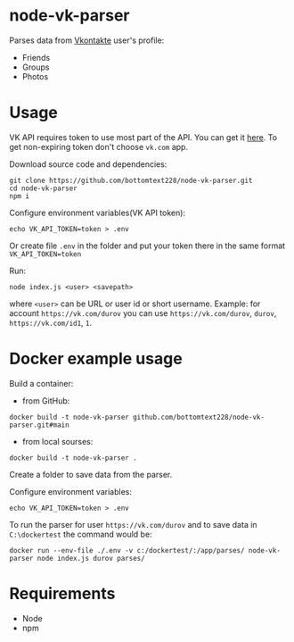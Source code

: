 # node-vk-parser
Parses data from [Vkontakte](https://vk.com) user's profile:
* Friends
* Groups
* Photos

# Usage 
VK API requires token to use most part of the API. You can get it [here](https://vkhost.github.io).
To get non-expiring token don't choose `vk.com` app.


Download source code and dependencies:
```console
git clone https://github.com/bottomtext228/node-vk-parser.git
cd node-vk-parser
npm i
```
Configure environment variables(VK API token):
```console
echo VK_API_TOKEN=token > .env 
```
Or create file `.env` in the folder and put your token there in the same format `VK_API_TOKEN=token`

Run:
```console
node index.js <user> <savepath>
```
where `<user>` can be URL or user id or short username.
Example: for account `https://vk.com/durov` you can use `https://vk.com/durov`, `durov`, `https://vk.com/id1`, `1`.


# Docker example usage

Build a container:

* from GitHub:
```console
docker build -t node-vk-parser github.com/bottomtext228/node-vk-parser.git#main
```

* from local sourses:
```console
docker build -t node-vk-parser .
```

Create a folder to save data from the parser.


Configure environment variables:
```console
echo VK_API_TOKEN=token > .env
```

To run the parser for user `https://vk.com/durov` and to save data in `C:\dockertest` the command would be:
```console
docker run --env-file ./.env -v c:/dockertest/:/app/parses/ node-vk-parser node index.js durov parses/
```

# Requirements
* Node
* npm